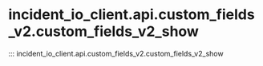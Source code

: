 # incident_io_client.api.custom_fields_v2.custom_fields_v2_show

::: incident_io_client.api.custom_fields_v2.custom_fields_v2_show